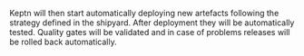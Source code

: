 Keptn will then start automatically deploying new artefacts following the strategy defined in the shipyard. After deployment they will be automatically tested. Quality gates will be validated and in case of problems releases will be rolled back automatically.
